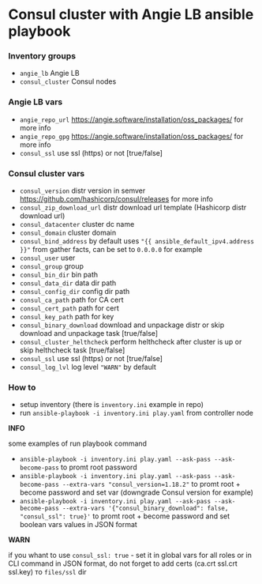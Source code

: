 # Consul cluster with Angie LB ansible playbook

### Inventory groups

* `angie_lb` Angie LB
* `consul_cluster` Consul nodes

### Angie LB vars

* `angie_repo_url` https://angie.software/installation/oss_packages/ for more info
* `angie_repo_gpg` https://angie.software/installation/oss_packages/ for more info
* `consul_ssl` use ssl (https) or not [true/false]

### Consul cluster vars

* `consul_version` distr version in semver https://github.com/hashicorp/consul/releases for more info
* `consul_zip_download_url` distr download url template (Hashicorp distr download url)
* `consul_datacenter` cluster dc name
* `consul_domain` cluster domain
* `consul_bind_address` by default uses `"{{ ansible_default_ipv4.address }}"` from gather facts, can be set to `0.0.0.0` for example
* `consul_user` user
* `consul_group` group
* `consul_bin_dir` bin path
* `consul_data_dir` data dir path
* `consul_config_dir` config dir path
* `consul_ca_path` path for CA cert
* `consul_cert_path` path for cert
* `consul_key_path` path for key
* `consul_binary_download` download and unpackage distr or skip download and unpackage task [true/false]
* `consul_cluster_helthcheck` perform helthcheck after cluster is up or skip helthcheck task [true/false]
* `consul_ssl` use ssl (https) or not [true/false]
* `consul_log_lvl` log level `"WARN"` by default

### How to

* setup inventory (there is `inventory.ini` example in repo)
* run `ansible-playbook -i inventory.ini play.yaml` from controller node

**INFO**

some examples of run playbook command

* `ansible-playbook -i inventory.ini play.yaml --ask-pass --ask-become-pass` to promt root password
* `ansible-playbook -i inventory.ini play.yaml --ask-pass --ask-become-pass --extra-vars "consul_version=1.18.2"` to promt root + become password and set var (downgrade Consul version for example)
* `ansible-playbook -i inventory.ini play.yaml --ask-pass --ask-become-pass --extra-vars '{"consul_binary_download": false, "consul_ssl": true}'` to promt root + become password and set boolean vars values in JSON format

**WARN**

if you whant to use `consul_ssl: true` - set it in global vars for all roles or in CLI command in JSON format, do not forget to add certs (ca.crt ssl.crt ssl.key) то `files/ssl` dir
